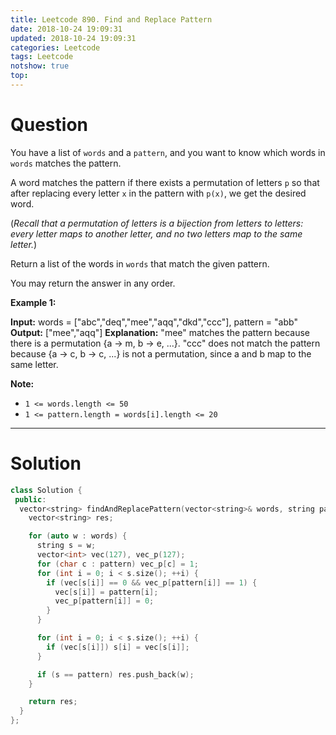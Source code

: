 ```yaml
---
title: Leetcode 890. Find and Replace Pattern
date: 2018-10-24 19:09:31
updated: 2018-10-24 19:09:31
categories: Leetcode
tags: Leetcode
notshow: true
top:
---
```


# Question

You have a list of `words`  and a  `pattern`, and you want to know which words in  `words`  matches the pattern.

A word matches the pattern if there exists a permutation of letters  `p`  so that after replacing every letter  `x`  in the pattern with  `p(x)`, we get the desired word.

(_Recall that a permutation of letters is a bijection from letters to letters: every letter maps to another letter, and no two letters map to the same letter._)

Return a list of the words in  `words` that match the given pattern.

You may return the answer in any order.

**Example 1:**

**Input:** words = ["abc","deq","mee","aqq","dkd","ccc"], pattern = "abb"
**Output:** ["mee","aqq"]
**Explanation:** "mee" matches the pattern because there is a permutation {a -> m, b -> e, ...}. 
"ccc" does not match the pattern because {a -> c, b -> c, ...} is not a permutation,
since a and b map to the same letter.

**Note:**

- `1 <= words.length <= 50`
- `1 <= pattern.length = words[i].length <= 20`

<!--more-->

----------

# Solution

```cpp
class Solution {
 public:
  vector<string> findAndReplacePattern(vector<string>& words, string pattern) {
    vector<string> res;

    for (auto w : words) {
      string s = w;
      vector<int> vec(127), vec_p(127);
      for (char c : pattern) vec_p[c] = 1;
      for (int i = 0; i < s.size(); ++i) {
        if (vec[s[i]] == 0 && vec_p[pattern[i]] == 1) {
          vec[s[i]] = pattern[i];
          vec_p[pattern[i]] = 0;
        }
      }

      for (int i = 0; i < s.size(); ++i) {
        if (vec[s[i]]) s[i] = vec[s[i]];
      }

      if (s == pattern) res.push_back(w);
    }

    return res;
  }
};
```